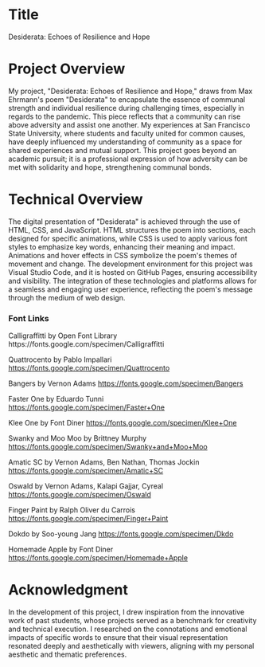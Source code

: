 # Title
Desiderata: Echoes of Resilience and Hope

# Project Overview
My project, "Desiderata: Echoes of Resilience and Hope," draws from Max Ehrmann's poem "Desiderata" to encapsulate the essence of communal strength and individual resilience during challenging times, especially in regards to the pandemic. This piece reflects that a community can rise above adversity and assist one another. My experiences at San Francisco State University, where students and faculty united for common causes, have deeply influenced my understanding of community as a space for shared experiences and mutual support. This project goes beyond an academic pursuit; it is a professional expression of how adversity can be met with solidarity and hope, strengthening communal bonds.

# Technical Overview
The digital presentation of "Desiderata" is achieved through the use of HTML, CSS, and JavaScript. HTML structures the poem into sections, each designed for specific animations, while CSS is used to apply various font styles to emphasize key words, enhancing their meaning and impact. Animations and hover effects in CSS symbolize the poem's themes of movement and change. The development environment for this project was Visual Studio Code, and it is hosted on GitHub Pages, ensuring accessibility and visibility. The integration of these technologies and platforms allows for a seamless and engaging user experience, reflecting the poem's message through the medium of web design.
<h3>Font Links</h3>
Calligraffitti by Open Font Library
https://fonts.google.com/specimen/Calligraffitti

Quattrocento by Pablo Impallari
https://fonts.google.com/specimen/Quattrocento

Bangers by Vernon Adams
https://fonts.google.com/specimen/Bangers

Faster One by Eduardo Tunni
https://fonts.google.com/specimen/Faster+One

Klee One by Font Diner
https://fonts.google.com/specimen/Klee+One

Swanky and Moo Moo by Brittney Murphy
https://fonts.google.com/specimen/Swanky+and+Moo+Moo

Amatic SC by Vernon Adams, Ben Nathan, Thomas Jockin
https://fonts.google.com/specimen/Amatic+SC

Oswald by Vernon Adams, Kalapi Gajjar, Cyreal
https://fonts.google.com/specimen/Oswald

Finger Paint by Ralph Oliver du Carrois
https://fonts.google.com/specimen/Finger+Paint

Dokdo by Soo-young Jang
https://fonts.google.com/specimen/Dkdo

Homemade Apple by Font Diner
https://fonts.google.com/specimen/Homemade+Apple

# Acknowledgment
In the development of this project, I drew inspiration from the innovative work of past students, whose projects served as a benchmark for creativity and technical execution. I researched on the connotations and emotional impacts of specific words to ensure that their visual representation resonated deeply and aesthetically with viewers, aligning with my personal aesthetic and thematic preferences.